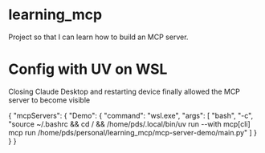 # learning_mcp
Project so that I can learn how to build an MCP server.

# Config with UV on WSL
Closing Claude Desktop and restarting device finally allowed the MCP server to become visible

{
  "mcpServers": {
    "Demo": {
      "command": "wsl.exe",
      "args": [
        "bash",
        "-c",
        "source ~/.bashrc && cd / && /home/pds/.local/bin/uv run --with mcp[cli] mcp run /home/pds/personal/learning_mcp/mcp-server-demo/main.py"
      ]
    }
  }
}

